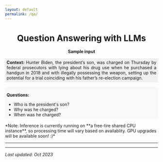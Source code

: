 ```yaml
---
layout: default
permalink: /qa/
---
```


<!-- 
# <center> Question Answering using LLMs </center>



<script
	type="module"
	src="https://gradio.s3-us-west-2.amazonaws.com/3.44.2/gradio.js"
></script>

<gradio-app src="https://nikhilwani-nikhilwani-question-answering.hf.space"></gradio-app>


<center> <b> Sample input</b></center>


**Context:** Hunter Biden, the president’s son, was charged on Thursday by federal prosecutors with lying about his drug use when he purchased a handgun in 2018 and with illegally possessing the weapon, setting up the potential for a trial coinciding with his father’s re-election campaign.

**Question:** 
- Who is the president's son?
- Why was he charged?
- When was he charged? 
-->



# <center> <b> Question Answering with LLMs </b> </center>


<script
	type="module"
	src="https://gradio.s3-us-west-2.amazonaws.com/3.44.2/gradio.js"
></script>

<gradio-app src="https://nikhilwani-nikhilwani-question-answering.hf.space"></gradio-app>

<center> <b> Sample input</b></center>
<p></p>

<p style=" background:#eff0f1;padding: 1%;text-align: justify;">
<b>Context:</b> Hunter Biden, the president’s son, was charged on Thursday by federal prosecutors with lying about his drug use when he purchased a handgun in 2018 and with illegally possessing the weapon, setting up the potential for a trial coinciding with his father’s re-election campaign.
</p>

<div style="background: #f8f8f8;padding:1%;">

<b>Questions:</b> 
<ul style="margin-bottom: 0;">
  <li>Who is the president's son?</li>
  <li>Why was he charged?</li>
  <li>When was he charged?</li>
</ul> 

</div>

<p></p>
*Note: Inference is currently running on **a free-tire shared CPU instance**, so processing time will vary based on availablity. GPU upgrades will be available soon! :)*

---
---
<p></p>

*Last updated: Oct 2023*
